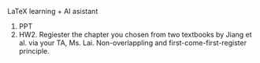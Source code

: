 LaTeX learning + AI asistant

1. PPT
2. HW2.  Regiester the chapter you chosen from two textbooks by Jiang et al. via your TA, Ms. Lai. Non-overlappling and first-come-first-register principle.
